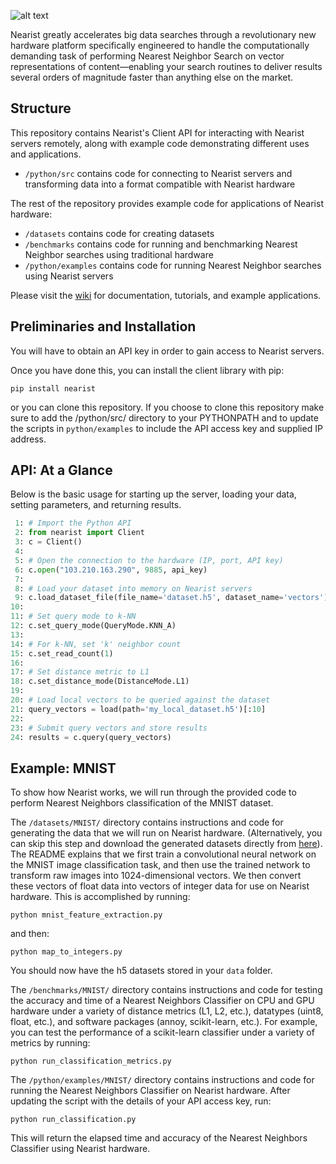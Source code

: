 

![alt text](http://nearist.sightbox.io/wp-content/uploads/2017/04/nearist.svg)

Nearist greatly accelerates big data searches through a revolutionary new hardware platform specifically engineered to handle the computationally demanding task of performing Nearest Neighbor Search on vector representations of content—enabling your search routines to deliver results several orders of magnitude faster than anything else on the market.


## Structure
This repository contains Nearist's Client API for interacting with Nearist servers remotely, along with example code demonstrating different uses and applications.

- `/python/src` contains code for connecting to Nearist servers and transforming data into a format compatible with Nearist hardware

The rest of the repository provides example code for applications of Nearist hardware:

- `/datasets` contains code for creating datasets 
- `/benchmarks` contains code for running and benchmarking Nearest Neighbor searches using traditional hardware 
- `/python/examples` contains code for running Nearest Neighbor searches using Nearist servers

Please visit the [wiki](https://github.com/nearist/nearist/wiki) for documentation, tutorials, and example applications.


## Preliminaries and Installation

You will have to obtain an API key in order to gain access to Nearist servers. 


Once you have done this, you can install the client library with pip:

`pip install nearist`

or you can clone this repository. If you choose to clone this repository make sure to add the /python/src/ directory to your PYTHONPATH and to update the scripts in `python/examples` to include the API access key and supplied IP address.

## API: At a Glance

Below is the basic usage for starting up the server, loading your data, setting parameters, and returning results.

```python
 1: # Import the Python API
 2: from nearist import Client 
 3: c = Client()
 4: 
 5: # Open the connection to the hardware (IP, port, API key)
 6: c.open("103.210.163.290", 9885, api_key)
 7:
 8: # Load your dataset into memory on Nearist servers
 9: c.load_dataset_file(file_name='dataset.h5', dataset_name='vectors')
10:
11: # Set query mode to k-NN
12: c.set_query_mode(QueryMode.KNN_A)
13:
14: # For k-NN, set 'k' neighbor count
15: c.set_read_count(1)
16:
17: # Set distance metric to L1
18: c.set_distance_mode(DistanceMode.L1)
19: 
20: # Load local vectors to be queried against the dataset
21: query_vectors = load(path='my_local_dataset.h5')[:10] 
22:
23: # Submit query vectors and store results
24: results = c.query(query_vectors)
```

## Example: MNIST

To show how Nearist works, we will run through the provided code to perform Nearest Neighbors classification of the MNIST dataset. 

The `/datasets/MNIST/` directory contains instructions and code for generating the data that we will run on Nearist hardware. (Alternatively, you can skip this step and download the generated datasets directly from [here](https://drive.google.com/drive/folders/1tr-q_uhg6PVuQKIwnLDRMtRsrG2oyS8C)). The README explains that we first train a convolutional neural network on the MNIST image classification task, and then use the trained network to transform raw images into 1024-dimensional vectors. We then convert these vectors of float data into vectors of integer data for use on Nearist hardware. This is accomplished by running:

`python mnist_feature_extraction.py` 

and then: 

`python map_to_integers.py`

You should now have the h5 datasets stored in your `data` folder.

The `/benchmarks/MNIST/` directory contains instructions and code for testing the accuracy and time of a Nearest Neighbors Classifier on CPU and GPU hardware under a variety of distance metrics (L1, L2, etc.), datatypes (uint8, float, etc.), and software packages (annoy, scikit-learn, etc.). For example, you can test the performance of a scikit-learn classifier under a variety of metrics by running:

`python run_classification_metrics.py`

The `/python/examples/MNIST/` directory contains instructions and code for running the Nearest Neighbors Classifier on Nearist hardware. After updating the script with the details of your API access key, run:

`python run_classification.py`

This will return the elapsed time and accuracy of the Nearest Neighbors Classifier using Nearist hardware.
